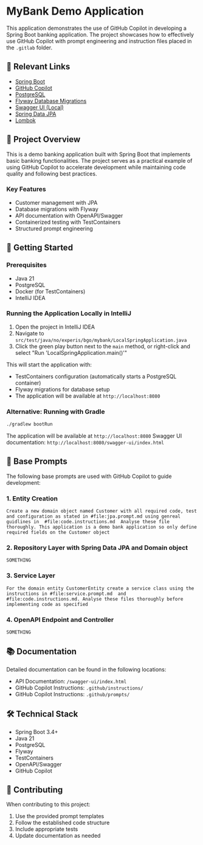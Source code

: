 # MyBank Demo Application

This application demonstrates the use of GitHub Copilot in developing a Spring Boot banking application. The project showcases how to effectively use GitHub Copilot with prompt engineering and instruction files placed in the `.gitlab` folder.

## 🔗 Relevant Links

- [Spring Boot](https://spring.io/projects/spring-boot)
- [GitHub Copilot](https://github.com/features/copilot)
- [PostgreSQL](https://www.postgresql.org/)
- [Flyway Database Migrations](https://flywaydb.org/)
- [Swagger UI (Local)](http://localhost:8080/swagger-ui/index.html)
- [Spring Data JPA](https://spring.io/projects/spring-data-jpa)
- [Lombok](https://projectlombok.org/)

## 📝 Project Overview

This is a demo banking application built with Spring Boot that implements basic banking functionalities. The project serves as a practical example of using GitHub Copilot to accelerate development while maintaining code quality and following best practices.

### Key Features

- Customer management with JPA
- Database migrations with Flyway
- API documentation with OpenAPI/Swagger
- Containerized testing with TestContainers
- Structured prompt engineering

## 🚀 Getting Started

### Prerequisites

- Java 21
- PostgreSQL
- Docker (for TestContainers)
- IntelliJ IDEA

### Running the Application Locally in IntelliJ

1. Open the project in IntelliJ IDEA
2. Navigate to `src/test/java/no/experis/bgo/mybank/LocalSpringApplication.java`
3. Click the green play button next to the `main` method, or right-click and select "Run 'LocalSpringApplication.main()'"

This will start the application with:
- TestContainers configuration (automatically starts a PostgreSQL container)
- Flyway migrations for database setup
- The application will be available at `http://localhost:8080`


### Alternative: Running with Gradle

```bash
./gradlew bootRun
```


The application will be available at `http://localhost:8080`
Swagger UI documentation: `http://localhost:8080/swagger-ui/index.html`

## 🤖 Base Prompts

The following base prompts are used with GitHub Copilot to guide development:

### 1. Entity Creation
```
Create a new domain object named Customer with all required code, test and configuration as stated in #file:jpa.prompt.md using genreal guidlines in  #file:code.instructions.md  Analyse these file thoroughly. This application is a demo bank application so only define required fields on the Customer object
```

### 2. Repository Layer with Spring Data JPA and Domain object
```
SOMETHING
```

### 3. Service Layer
```
For the domain entity CustomerEntity create a service class using the instructions in #file:service.prompt.md  and #file:code.instructions.md. Analyse these files thoroughly before implementing code as specified
```

### 4. OpenAPI Endpoint and Controller
```
SOMETHING
```

## 📚 Documentation

Detailed documentation can be found in the following locations:
- API Documentation: `/swagger-ui/index.html`
- GitHub Copilot Instructions: `.github/instructions/`
- GitHub Copilot Instructions: `.github/prompts/`

## 🛠 Technical Stack

- Spring Boot 3.4+
- Java 21
- PostgreSQL
- Flyway
- TestContainers
- OpenAPI/Swagger
- GitHub Copilot

## 👥 Contributing

When contributing to this project:
1. Use the provided prompt templates
2. Follow the established code structure
3. Include appropriate tests
4. Update documentation as needed
